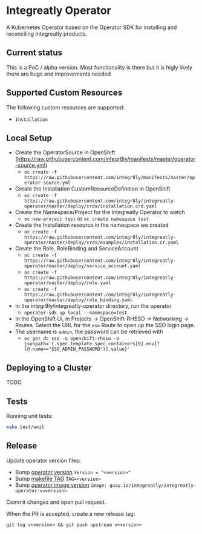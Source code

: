 # Integreatly Operator

A Kubernetes Operator based on the Operator SDK for installing and reconciling Integreatly products.

## Current status

This is a PoC / alpha version. Most functionality is there but it is higly likely there are bugs and improvements needed

## Supported Custom Resources

The following custom resources are supported:

- `Installation`

## Local Setup

- Create the OperatorSource in OpenShift (https://raw.githubusercontent.com/integr8ly/manifests/master/operator-source.yml)
    * `oc create -f https://raw.githubusercontent.com/integr8ly/manifests/master/operator-source.yml`
- Create the Installation CustomResourceDefinition in OpenShift 
    * `oc create -f https://raw.githubusercontent.com/integr8ly/integreatly-operator/master/deploy/crds/installation.crd.yaml`
- Create the Namespace/Project for the Integreatly Operator to watch
    * `oc new-project test` or `oc create namespace test`
- Create the Installation resource in the namespace we created
    * `oc create -f https://raw.githubusercontent.com/integr8ly/integreatly-operator/master/deploy/crds/examples/installation.cr.yaml`
- Create the Role, RoleBinding and ServiceAccount
    * `oc create -f https://raw.githubusercontent.com/integr8ly/integreatly-operator/master/deploy/service_account.yaml`
    * `oc create -f https://raw.githubusercontent.com/integr8ly/integreatly-operator/master/deploy/role.yaml`
    * `oc create -f https://raw.githubusercontent.com/integr8ly/integreatly-operator/master/deploy/role_binding.yaml`
- In the integr8ly/integreatly-operator directory, run the operator
    * `operator-sdk up local --namespace=test`
- In the OpenShift Ui, in Projects -> OpenShift-RHSSO -> Networking -> Routes. Select the URL for the `sso` Route to open up the SSO login page.
- The username is `admin`, the password can be retrieved with 
    * `oc get dc sso -n openshift-rhsso -o jsonpath='{.spec.template.spec.containers[0].env[?(@.name=="SSO_ADMIN_PASSWORD")].value}'`


## Deploying to a Cluster

TODO

## Tests

Running unit tests:

```sh
make test/unit
```

## Release

Update operator version files:

* Bump [operator version](version/version.go)
```Version = "<version>"```
* Bump [makefile TAG](Makefile)
```TAG=<version>```
* Bump [operator image version](deploy/operator.yaml)
```image: quay.io/integreatly/integreatly-operator:v<version>```

Commit changes and open pull request.

When the PR is accepted, create a new release tag:

```git tag v<version> && git push upstream v<version>```


